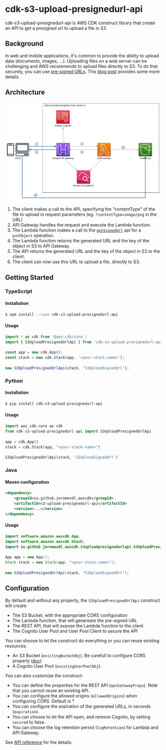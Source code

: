 # cdk-s3-upload-presignedurl-api

cdk-s3-upload-presignedurl-api is AWS CDK construct library that create an API to get a presigned url to upload a file in S3.

## Background

In web and mobile applications, it's common to provide the ability to upload data (documents, images, ...). Uploading files on a web server can be challenging and AWS recommends to upload files directly to S3. To do that securely, you can use [pre-signed URLs](https://docs.aws.amazon.com/AmazonS3/latest/userguide/PresignedUrlUploadObject.html). This [blog post](https://aws.amazon.com/blogs/compute/uploading-to-amazon-s3-directly-from-a-web-or-mobile-application/) provides some more details.

## Architecture

![Architecture](images/architecture.png)

1. The client makes a call to the API, specifying the "contentType" of the file to upload in request parameters (eg. `?contentType=image/png` in the URL)
2. API Gateway handles the request and execute the Lambda function.
3. The Lambda function makes a call to the [`getSignedUrl`](https://docs.aws.amazon.com/AWSJavaScriptSDK/latest/AWS/S3.html) api for a `putObject` operation.
4. The Lambda function returns the generated URL and the key of the object in S3 to API Gateway.
5. The API returns the generated URL and the key of the object in S3 to the client.
6. The client can now use this URL to upload a file, directly to S3.


## Getting Started

### TypeScript

#### Installation

```sh
$ npm install --save cdk-s3-upload-presignedurl-api
```

#### Usage

```ts
import * as cdk from '@aws-cdk/core';
import { S3UploadPresignedUrlApi } from 'cdk-s3-upload-presignedurl-api';

const app = new cdk.App();
const stack = new cdk.Stack(app, '<your-stack-name>');

new S3UploadPresignedUrlApi(stack, 'S3UploadSignedUrl');
```

### Python

#### Installation

```sh
$ pip install cdk-s3-upload-presignedurl-api
```

#### Usage

```py
import aws_cdk.core as cdk
from cdk-s3-upload-presignedurl-api import S3UploadPresignedUrlApi

app = cdk.App()
stack = cdk.Stack(app, "<your-stack-name>")

S3UploadPresignedUrlApi(stack, 'S3UploadSignedUrl')
```

### Java

#### Maven configuration

```xml
<dependency>
    <groupId>io.github.jeromevdl.awscdk</groupId>
    <artifactId>s3-upload-presignedurl-api</artifactId>
    <version>...</version>
</dependency>
```

#### Usage

```java
import software.amazon.awscdk.App;
import software.amazon.awscdk.Stack;
import io.github.jeromevdl.awscdk.s3uploadpresignedurlapi.S3UploadPresignedUrlApi;

App app = new App();
Stack stack = new Stack(app, "<your-stack-name>");

new S3UploadPresignedUrlApi(stack, "S3UploadSignedUrl");
```

## Configuration

By default and without any property, the `S3UploadPresignedUrlApi` construct will create:
- The S3 Bucket, with the appropriate CORS configuration
- The Lambda function, that will genereate the pre-signed URL
- The REST API, that will expose the Lambda function to the client
- The Cognito User Pool and User Pool Client to secure the API

You can shoose to let the construct do everything or you can reuse existing resources:
- An S3 Bucket (`existingBucketObj`). Be carefull to configure CORS properly ([doc](https://docs.aws.amazon.com/AmazonS3/latest/userguide/cors.html))
- A Cognito User Pool (`existingUserPoolObj`).

You can also customize the construct:
- You can define the properties for the REST API (`apiGatewayProps`). Note that you cannot reuse an existing API.
- You can configure the allowed origins (`allowedOrigins`) when configuring CORS. Default is *.
- You can configure the expiration of the generated URLs, in seconds (`expiration`).
- You can choose to let the API open, and remove Cognito, by setting `secured` to false.
- You can choose the log retention period (`logRetention`) for Lambda and API Gateway.

See [API reference](https://github.com/jeromevdl/cdk-s3-upload-presignedurl-api/blob/main/API.md#is3uploadsignedurlapiprops-) for the details.